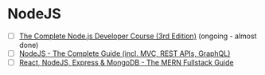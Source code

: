 # NodeJS
- [ ] [The Complete Node.js Developer Course (3rd Edition)](https://www.udemy.com/the-complete-nodejs-developer-course-2/) (ongoing - almost done)
- [ ] [NodeJS - The Complete Guide (incl. MVC, REST APIs, GraphQL)](https://www.udemy.com/course/nodejs-the-complete-guide/)
- [ ] [React, NodeJS, Express & MongoDB - The MERN Fullstack Guide](https://www.udemy.com/course/react-nodejs-express-mongodb-the-mern-fullstack-guide/)
